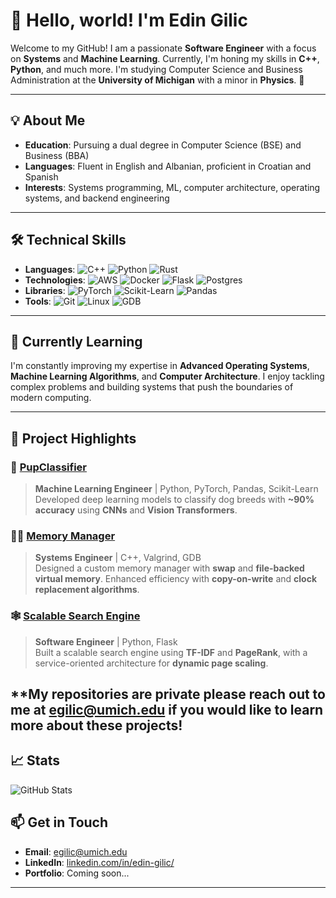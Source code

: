 # 👋 Hello, world! I'm Edin Gilic

Welcome to my GitHub! I am a passionate **Software Engineer** with a focus on **Systems** and **Machine Learning**. Currently, I'm honing my skills in **C++**, **Python**, and much more. I'm studying Computer Science and Business Administration at the **University of Michigan** with a minor in **Physics**. 🚀

---

## 💡 About Me

- **Education**: Pursuing a dual degree in Computer Science (BSE) and Business (BBA)
- **Languages**: Fluent in English and Albanian, proficient in Croatian and Spanish
- **Interests**: Systems programming, ML, computer architecture, operating systems, and backend engineering

---

## 🛠️ Technical Skills

- **Languages**: 
  ![C++](https://img.shields.io/badge/-C++-00599C?logo=cplusplus&logoColor=white) 
  ![Python](https://img.shields.io/badge/-Python-3776AB?logo=python&logoColor=white) 
  ![Rust](https://img.shields.io/badge/-Rust-000000?logo=rust&logoColor=white)
- **Technologies**:
  ![AWS](https://img.shields.io/badge/-AWS-232F3E?logo=amazonaws&logoColor=white)
  ![Docker](https://img.shields.io/badge/-Docker-2496ED?logo=docker&logoColor=white)
  ![Flask](https://img.shields.io/badge/-Flask-000000?logo=flask&logoColor=white)
  ![Postgres](https://img.shields.io/badge/-PostgreSQL-4169E1?logo=postgresql&logoColor=white)
- **Libraries**:
  ![PyTorch](https://img.shields.io/badge/-PyTorch-EE4C2C?logo=pytorch&logoColor=white)
  ![Scikit-Learn](https://img.shields.io/badge/-Scikit_Learn-F7931E?logo=scikitlearn&logoColor=white)
  ![Pandas](https://img.shields.io/badge/-Pandas-150458?logo=pandas&logoColor=white)
- **Tools**: 
  ![Git](https://img.shields.io/badge/-Git-F05032?logo=git&logoColor=white)
  ![Linux](https://img.shields.io/badge/-Linux-FCC624?logo=linux&logoColor=black)
  ![GDB](https://img.shields.io/badge/-GDB-4A4A55?logo=gnu&logoColor=white)

---

## 🌱 Currently Learning

I'm constantly improving my expertise in **Advanced Operating Systems**, **Machine Learning Algorithms**, and **Computer Architecture**. I enjoy tackling complex problems and building systems that push the boundaries of modern computing.

---

## 💼 Project Highlights

### 🧠 [PupClassifier](https://github.com/your-username/pupclassifier)
> **Machine Learning Engineer** | Python, PyTorch, Pandas, Scikit-Learn  
> Developed deep learning models to classify dog breeds with **~90% accuracy** using **CNNs** and **Vision Transformers**.

### 🧑‍💻 [Memory Manager](https://github.com/your-username/memory-manager)
> **Systems Engineer** | C++, Valgrind, GDB  
> Designed a custom memory manager with **swap** and **file-backed virtual memory**. Enhanced efficiency with **copy-on-write** and **clock replacement algorithms**.

### 🕸️ [Scalable Search Engine](https://github.com/your-username/search-engine)
> **Software Engineer** | Python, Flask  
> Built a scalable search engine using **TF-IDF** and **PageRank**, with a service-oriented architecture for **dynamic page scaling**.

**My repositories are private please reach out to me at egilic@umich.edu if you would like to learn more about these projects!
---

## 📈 Stats

![GitHub Stats](https://github-readme-stats.vercel.app/api?username=egilic&show_icons=true&theme=radical)

## 📫 Get in Touch

- **Email**: egilic@umich.edu
- **LinkedIn**: [linkedin.com/in/edin-gilic/](https://linkedin.com/in/edin-gilic/)
- **Portfolio**: Coming soon...

---
